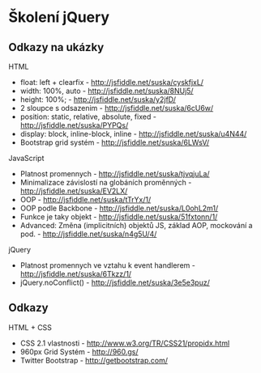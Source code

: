 Školení jQuery
==============

Odkazy na ukázky
----------------

HTML

* float: left + clearfix - <http://jsfiddle.net/suska/cyskfjxL/>
* width: 100%, auto - <http://jsfiddle.net/suska/8NUj5/>
* height: 100%; - <http://jsfiddle.net/suska/y2jfD/>
* 2 sloupce s odsazenim - <http://jsfiddle.net/suska/6cU6w/>
* position: static, relative, absolute, fixed - <http://jsfiddle.net/suska/PYPQs/> 
* display: block, inline-block, inline - <http://jsfiddle.net/suska/u4N44/>
* Bootstrap grid systém - <http://jsfiddle.net/suska/6LWsV/>

JavaScript

* Platnost promennych - <http://jsfiddle.net/suska/tjvqjuLa/>
* Minimalizace závislostí na globáních proměnných - <http://jsfiddle.net/suska/EV2LX/>
* OOP - <http://jsfiddle.net/suska/tTrYx/1/>
* OOP podle Backbone - <http://jsfiddle.net/suska/L0ohL2m1/>
* Funkce je taky objekt - <http://jsfiddle.net/suska/51fxtonn/1/>
* Advanced: Změna (implicitních) objektů JS, základ AOP, mockování a pod. - <http://jsfiddle.net/suska/n4g5U/4/>

jQuery

* Platnost promennych ve vztahu k event handlerem - <http://jsfiddle.net/suska/6Tkzz/1/>
* jQuery.noConflict() - <http://jsfiddle.net/suska/3e5e3puz/>

Odkazy
------

HTML + CSS

* CSS 2.1 vlastnosti - <http://www.w3.org/TR/CSS21/propidx.html>
* 960px Grid Systém - <http://960.gs/>
* Twitter Bootstrap - <http://getbootstrap.com/>
